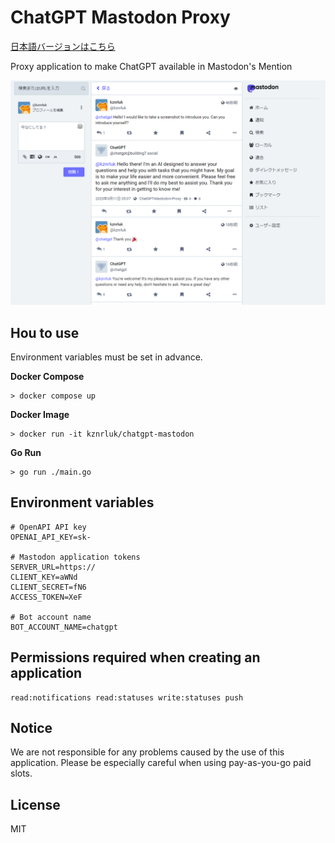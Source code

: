 # ChatGPT Mastodon Proxy

[日本語バージョンはこちら](./README-JA.md)

Proxy application to make ChatGPT available in Mastodon's Mention

![example use case](https://raw.githubusercontent.com/kznrluk/chatgpt-mastodon/main/docs/preview.png)

## Hou to use
Environment variables must be set in advance.

**Docker Compose**
```
> docker compose up
```

**Docker Image**
```
> docker run -it kznrluk/chatgpt-mastodon
```

**Go Run**
```
> go run ./main.go
```

## Environment variables
```
# OpenAPI API key
OPENAI_API_KEY=sk-

# Mastodon application tokens
SERVER_URL=https://
CLIENT_KEY=aWNd
CLIENT_SECRET=fN6
ACCESS_TOKEN=XeF

# Bot account name
BOT_ACCOUNT_NAME=chatgpt
```

## Permissions required when creating an application
```
read:notifications read:statuses write:statuses push
```

## Notice
We are not responsible for any problems caused by the use of this application. Please be especially careful when using pay-as-you-go paid slots.

## License
MIT